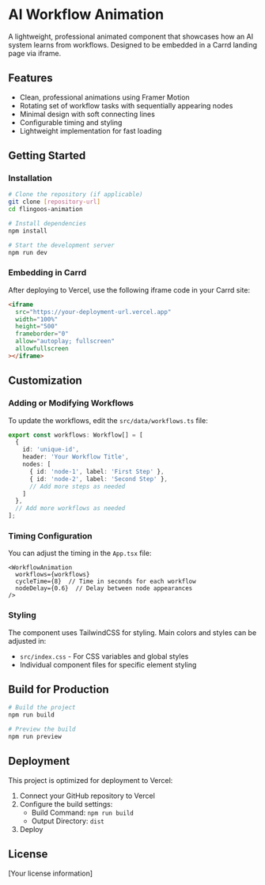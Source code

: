 # AI Workflow Animation

A lightweight, professional animated component that showcases how an AI system learns from workflows. Designed to be embedded in a Carrd landing page via iframe.

## Features

- Clean, professional animations using Framer Motion
- Rotating set of workflow tasks with sequentially appearing nodes
- Minimal design with soft connecting lines
- Configurable timing and styling
- Lightweight implementation for fast loading

## Getting Started

### Installation

```bash
# Clone the repository (if applicable)
git clone [repository-url]
cd flingoos-animation

# Install dependencies
npm install

# Start the development server
npm run dev
```

### Embedding in Carrd

After deploying to Vercel, use the following iframe code in your Carrd site:

```html
<iframe 
  src="https://your-deployment-url.vercel.app" 
  width="100%" 
  height="500" 
  frameborder="0" 
  allow="autoplay; fullscreen" 
  allowfullscreen
></iframe>
```

## Customization

### Adding or Modifying Workflows

To update the workflows, edit the `src/data/workflows.ts` file:

```typescript
export const workflows: Workflow[] = [
  {
    id: 'unique-id',
    header: 'Your Workflow Title',
    nodes: [
      { id: 'node-1', label: 'First Step' },
      { id: 'node-2', label: 'Second Step' },
      // Add more steps as needed
    ]
  },
  // Add more workflows as needed
];
```

### Timing Configuration

You can adjust the timing in the `App.tsx` file:

```tsx
<WorkflowAnimation 
  workflows={workflows} 
  cycleTime={8}  // Time in seconds for each workflow
  nodeDelay={0.6}  // Delay between node appearances
/>
```

### Styling

The component uses TailwindCSS for styling. Main colors and styles can be adjusted in:

- `src/index.css` - For CSS variables and global styles
- Individual component files for specific element styling

## Build for Production

```bash
# Build the project
npm run build

# Preview the build
npm run preview
```

## Deployment

This project is optimized for deployment to Vercel:

1. Connect your GitHub repository to Vercel
2. Configure the build settings:
   - Build Command: `npm run build`
   - Output Directory: `dist`
3. Deploy

## License

[Your license information]

